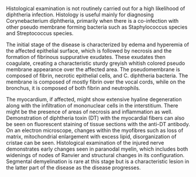 Histological examination is not routinely carried out for a high likelihood of diphtheria infection. Histology is useful mainly for diagnosing Corynebacterium diphtheria, primarily when there is a co-infection with other pseudo membrane forming bacteria such as Staphylococcus species and Streptococcus species.

The initial stage of the disease is characterized by edema and hyperemia of the affected epithelial surface, which is followed by necrosis and the formation of fibrinous suppurative exudates. These exudates then coagulate, creating a characteristic sturdy greyish whitish colored pseudo membrane appearance over the affected area. The pseudomembrane is composed of fibrin, necrotic epithelial cells, and C. diphtheria bacteria. The membrane is composed of mostly fibrin over the vocal cords, while on the bronchus, it is composed of both fibrin and neutrophils.

The myocardium, if affected, might show extensive hyaline degeneration along with the infiltration of mononuclear cells in the interstitium. There might be the presence of areas of necrosis and inflammation as well. Demonstration of diphtheria toxin (DT) with the myocardial fibers can also be seen on fluorescent staining of tissue sections with the anti-DT antibody. On an electron microscope, changes within the myofibres such as loss of matrix, mitochondrial enlargement with excess lipid, disorganization of cristae can be seen. Histological examination of the injured nerve demonstrates early changes seen in paranodal myelin, which includes both widenings of nodes of Ranvier and structural changes in its configuration. Segmental demyelination is rare at this stage but is a characteristic lesion in the latter part of the disease as the disease progresses.